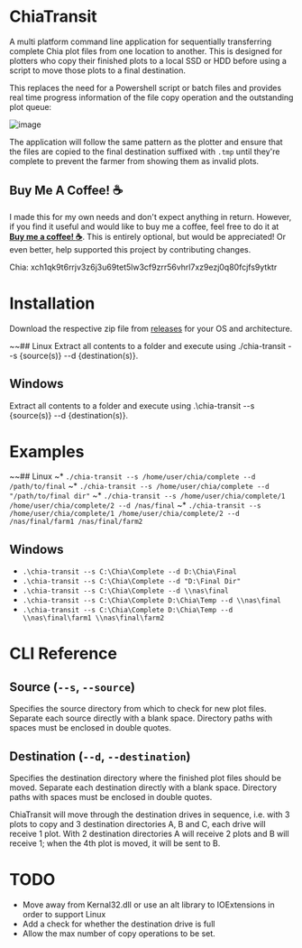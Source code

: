 # ChiaTransit
A multi platform command line application for sequentially transferring complete Chia plot files from one location to another. This is designed for plotters who copy their finished plots to a local SSD or HDD before using a script to move those plots to a final destination.

This replaces the need for a Powershell script or batch files and provides real time progress information of the file copy operation and the outstanding plot queue:

![image](https://user-images.githubusercontent.com/22151993/120900452-c4f23380-c62c-11eb-9f2e-e142a6192df6.png)

The application will follow the same pattern as the plotter and ensure that the files are copied to the final destination suffixed with ```.tmp``` until they're complete to prevent the farmer from showing them as invalid plots.

## Buy Me A Coffee! :coffee:

I made this for my own needs and don't expect anything in return. However, if you find it useful and would like to buy me a coffee, feel free to do it at [__Buy me a coffee! :coffee:__](https://buymeacoff.ee/djdd87). This is entirely optional, but would be appreciated! Or even better, help supported this project by contributing changes.

Chia: xch1qk9t6rrjv3z6j3u69tet5lw3cf9zrr56vhrl7xz9ezj0q80fcjfs9ytktr

# Installation

Download the respective zip file from [releases](https://github.com/djdd87/ChiaTransit) for your OS and architecture.

~~## Linux
Extract all contents to a folder and execute using ./chia-transit --s {source(s)} --d {destination(s)}.

## Windows
Extract all contents to a folder and execute using .\chia-transit --s {source(s)} --d {destination(s)}.

# Examples 

~~## Linux
~* ```./chia-transit --s /home/user/chia/complete --d /path/to/final```
~* ```./chia-transit --s /home/user/chia/complete --d "/path/to/final dir"```
~* ```./chia-transit --s /home/user/chia/complete/1 /home/user/chia/complete/2 --d /nas/final```
~* ```./chia-transit --s /home/user/chia/complete/1 /home/user/chia/complete/2 --d /nas/final/farm1 /nas/final/farm2```

## Windows
* ```.\chia-transit --s C:\Chia\Complete --d D:\Chia\Final```
* ```.\chia-transit --s C:\Chia\Complete --d "D:\Final Dir"```
* ```.\chia-transit --s C:\Chia\Complete --d \\nas\final```
* ```.\chia-transit --s C:\Chia\Complete D:\Chia\Temp --d \\nas\final```
* ```.\chia-transit --s C:\Chia\Complete D:\Chia\Temp --d \\nas\final\farm1 \\nas\final\farm2```


# CLI Reference

## Source (```--s```, ```--source```)
Specifies the source directory from which to check for new plot files. Separate each source directly with a blank space. Directory paths with spaces must be enclosed in double quotes.

## Destination (```--d```, ```--destination```)
Specifies the destination directory where the finished plot files should be moved. Separate each destination directly with a blank space. Directory paths with spaces must be enclosed in double quotes. 

ChiaTransit will move through the destination drives in sequence, i.e. with 3 plots to copy and 3 destination directories A, B and C, each drive will receive 1 plot. With 2 destination directories A will receive 2 plots and B will receive 1; when the 4th plot is moved, it will be sent to B.

# TODO
* Move away from Kernal32.dll or use an alt library to IOExtensions in order to support Linux
* Add a check for whether the destination drive is full
* Allow the max number of copy operations to be set.
